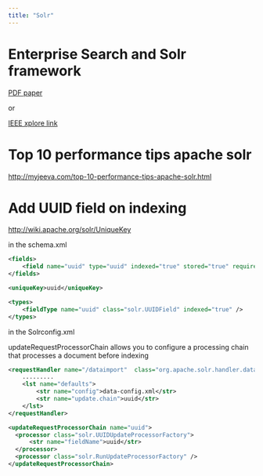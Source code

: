 ```yaml
---
title: "Solr"
---
```


# Enterprise Search and Solr framework

[PDF paper](http://manmustbecool.github.io/MyWiki/papers/Enterprise%20search%20with%20development%20for%20network%20management%20system.pdf)

or

[IEEE xplore link](href="http://ieeexplore.ieee.org/xpl/articleDetails.jsp?arnumber=7207254&amp;punumber%3D7194705%26filter%3DAND%28p_IS_Number%3A7207183%29%26pageNumber%3D3)


# Top 10 performance tips apache solr

http://myjeeva.com/top-10-performance-tips-apache-solr.html


# Add UUID field on indexing
http://wiki.apache.org/solr/UniqueKey

in the schema.xml
```xml
<fields>
    <field name="uuid" type="uuid" indexed="true" stored="true" required="true" />
</fields>

<uniqueKey>uuid</uniqueKey>

<types>
    <fieldType name="uuid" class="solr.UUIDField" indexed="true" />
</types>
```

in the Solrconfig.xml

updateRequestProcessorChain allows you to configure a processing chain that processes a document before indexing
```xml
<requestHandler name="/dataimport"  class="org.apache.solr.handler.dataimport.DataImportHandler">  
    .........
    <lst name="defaults">
        <str name="config">data-config.xml</str>
        <str name="update.chain">uuid</str>
    </lst>
</requestHandler>

<updateRequestProcessorChain name="uuid">
  <processor class="solr.UUIDUpdateProcessorFactory">
      <str name="fieldName">uuid</str>
  </processor>
  <processor class="solr.RunUpdateProcessorFactory" />
</updateRequestProcessorChain>
```